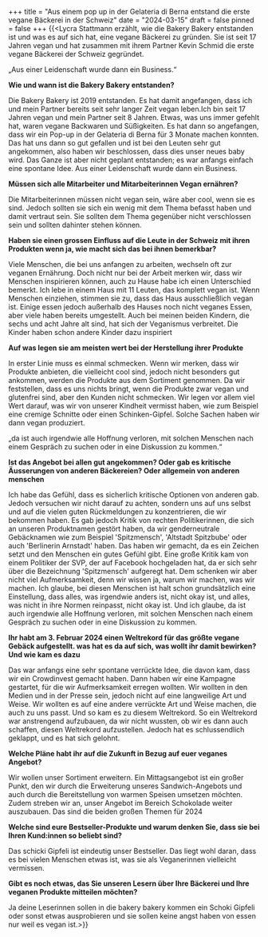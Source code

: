+++
title = "Aus einem pop up in der Gelateria di Berna entstand die erste vegane Bäckerei in der Schweiz"
date = "2024-03-15"
draft = false
pinned = false
+++
{{<Lycra Stattmann erzählt, wie die Bakery Bakery entstanden ist und was es auf sich hat, eine vegane Bäckerei zu gründen. Sie ist seit 17 Jahren vegan und hat zusammen mit ihrem Partner Kevin Schmid die erste vegane Bäckerei der Schweiz gegründet.

„Aus einer Leidenschaft wurde dann ein Business.“

**Wie und wann ist die Bakery Bakery entstanden?** 

Die Bakery Bakery ist 2019 entstanden. Es hat damit angefangen, dass ich und mein Partner bereits seit sehr langer Zeit vegan leben.Ich bin seit 17 Jahren vegan und mein Partner seit 8 Jahren. Etwas, was uns immer gefehlt hat, waren vegane Backwaren und Süßigkeiten. Es hat dann so angefangen, dass wir ein Pop-up in der Gelateria di Berna für 3 Monate machen konnten. Das hat uns dann so gut gefallen und ist bei den Leuten sehr gut angekommen, also haben wir beschlossen, dass dies unser neues baby wird. Das Ganze ist aber nicht geplant entstanden; es war anfangs einfach eine spontane Idee. Aus einer Leidenschaft wurde dann ein Business. 

**Müssen sich alle Mitarbeiter und Mitarbeiterinnen Vegan ernähren?**

Die Mitarbeiterinnen müssen nicht vegan sein, wäre aber cool, wenn sie es sind. Jedoch sollten sie sich ein wenig mit dem Thema befasst haben und damit vertraut sein. Sie sollten dem Thema gegenüber nicht verschlossen sein und sollten dahinter stehen können.

**Haben sie einen grossen Einfluss auf die Leute in der Schweiz mit ihren Produkten wenn ja, wie macht sich das bei ihnen bemerkbar?**

Viele Menschen, die bei uns anfangen zu arbeiten, wechseln oft zur veganen Ernährung. Doch nicht nur bei der Arbeit merken wir, dass wir Menschen inspirieren können, auch zu Hause habe ich einen Unterschied bemerkt. Ich lebe in einem Haus mit 11 Leuten, das komplett vegan ist. Wenn Menschen einziehen, stimmen sie zu, dass das Haus ausschließlich vegan ist. Einige essen jedoch außerhalb des Hauses noch nicht veganes Essen, aber viele haben bereits umgestellt. Auch bei meinen beiden Kindern, die sechs und acht Jahre alt sind, hat sich der Veganismus verbreitet. Die Kinder haben schon andere Kinder dazu inspiriert

**Auf was legen sie am meisten wert bei der Herstellung ihrer Produkte** 

In erster Linie muss es einmal schmecken. Wenn wir merken, dass wir Produkte anbieten, die vielleicht cool sind, jedoch nicht besonders gut ankommen, werden die Produkte aus dem Sortiment genommen. Da wir feststellen, dass es uns nichts bringt, wenn die Produkte zwar vegan und glutenfrei sind, aber den Kunden nicht schmecken. Wir legen vor allem viel Wert darauf, was wir von unserer Kindheit vermisst haben, wie zum Beispiel eine cremige Schnitte oder einen Schinken-Gipfel. Solche Sachen haben wir dann vegan produziert.

„da ist auch irgendwie alle Hoffnung verloren, mit solchen Menschen nach einem Gespräch zu suchen oder in eine Diskussion zu kommen.“

**Ist das Angebot bei allen gut angekommen? Oder gab es kritische Äusserungen von anderen Bäckereien? Oder allgemein von anderen menschen** 

Ich habe das Gefühl, dass es sicherlich kritische Optionen von anderen gab. Jedoch versuchen wir nicht darauf zu achten, sondern uns auf uns selbst und auf die vielen guten Rückmeldungen zu konzentrieren, die wir bekommen haben. Es gab jedoch Kritik von rechten Politikerinnen, die sich an unseren Produktnamen gestört haben, da wir genderneutrale Gebäcknamen wie zum Beispiel 'Spitzmensch', 'Altstadt Spitzbube' oder auch 'Berlinerin Arnstadt' haben. Das haben wir gemacht, da es ein Zeichen setzt und den Menschen ein gutes Gefühl gibt. Eine große Kritik kam von einem Politiker der SVP, der auf Facebook hochgeladen hat, da er sich sehr über die Bezeichnung 'Spitzmensch' aufgeregt hat. Dem schenken wir aber nicht viel Aufmerksamkeit, denn wir wissen ja, warum wir machen, was wir machen. Ich glaube, bei diesen Menschen ist halt schon grundsätzlich eine Einstellung, dass alles, was irgendwie anders ist, nicht okay ist, und alles, was nicht in ihre Normen reinpasst, nicht okay ist. Und ich glaube, da ist auch irgendwie alle Hoffnung verloren, mit solchen Menschen nach einem Gespräch zu suchen oder in eine Diskussion zu kommen.

**Ihr habt am 3. Februar 2024 einen Weltrekord für das größte vegane Gebäck aufgestellt. was hat es da auf sich, was wollt ihr damit bewirken? Und wie kam es dazu**

Das war anfangs eine sehr spontane verrückte Idee, die davon kam, dass wir ein Crowdinvest gemacht haben. Dann haben wir eine Kampagne gestartet, für die wir Aufmerksamkeit erregen wollten. Wir wollten in den Medien und in der Presse sein, jedoch nicht auf eine langweilige Art und Weise. Wir wollten es auf eine andere verrückte Art und Weise machen, die auch zu uns passt. Und so kam es zu diesem Weltrekord. So ein Weltrekord war anstrengend aufzubauen, da wir nicht wussten, ob wir es dann auch schaffen, diesen Weltrekord aufzustellen. Jedoch hat es schlussendlich geklappt, und es hat sich gelohnt.

**Welche Pläne habt ihr auf die Zukunft in Bezug auf euer veganes Angebot?**

Wir wollen unser Sortiment erweitern. Ein Mittagsangebot ist ein großer Punkt, den wir durch die Erweiterung unseres Sandwich-Angebots und auch durch die Bereitstellung von warmen Speisen umsetzen möchten. Zudem streben wir an, unser Angebot im Bereich Schokolade weiter auszubauen. Das sind die beiden großen Themen für 2024

**Welche sind eure Bestseller-Produkte und warum denken Sie, dass sie bei Ihren Kund:innen so beliebt sind?**

Das schicki Gipfeli ist eindeutig unser Bestseller. Das liegt wohl daran, dass es bei vielen Menschen etwas ist, was sie als Veganerinnen vielleicht vermissen.

**Gibt es noch etwas, das Sie unseren Lesern über Ihre Bäckerei und Ihre veganen Produkte mitteilen möchten?**

Ja deine Leserinnen sollen in die bakery bakery kommen ein Schoki Gipfeli oder sonst etwas ausprobieren und sie sollen keine angst haben von essen nur weil es vegan ist.>}}